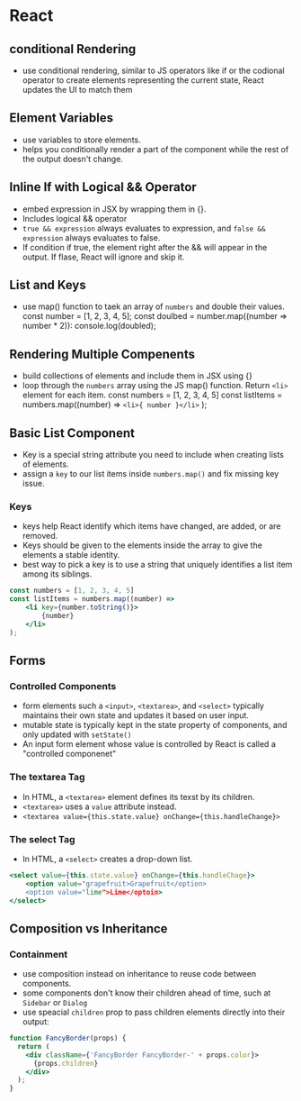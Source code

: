 # React

## conditional Rendering

- use conditional rendering, similar to JS operators like if or the codional operator to create elements representing the current state, React updates the UI to match them

## Element Variables

- use variables to store elements.
- helps you conditionally render a part of the component while the rest of the output doesn't change.

## Inline If with Logical && Operator

- embed expression in JSX by wrapping them in {}.
- Includes logical && operator
- `true && expression` always evaluates to expression, and `false && expression` always evaluates to false.
- If condition if true, the element right after the && will appear in the output. If flase, React will ignore and skip it.

## List and Keys

- use map() function to taek an array of `numbers` and double their values.
const number = [1, 2, 3, 4, 5];
const doulbed = number.map((number => number * 2)):
console.log(doubled);

## Rendering Multiple Compenents

- build collections of elements and include them in JSX using {}
- loop through the `numbers` array using the JS map() function. Return `<li>` element for each item.
const numbers = [1, 2, 3, 4, 5]
const listItems = numbers.map((number) =>
    `<li>{ number }</li>`
);

## Basic List Component

- Key is a special string attribute you need to include when creating lists of elements.
- assign a `key` to our list items inside `numbers.map()` and fix missing key issue.

### Keys

- keys help React identify which items have changed, are added, or are removed.
- Keys should be given to the elements inside the array to give the elements a stable identity.
- best way to pick a key is to use a string that uniquely identifies a list item among its siblings.
```jsx
const numbers = [1, 2, 3, 4, 5]
const listItems = numbers.map((number) =>
    <li key={number.toString()}>
        {number}
    </li>
);
```
## Forms

### Controlled Components

- form elements such a `<input>`, `<textarea>`, and `<select>` typically maintains their own state and updates it based on user input.
- mutable state is typically kept in the state property of components, and only updated with `setState()`
- An input form element whose value is controlled by React is called a "controlled componenet"

### The textarea Tag

- In HTML, a `<textarea>` element defines its texst by its children.
- `<textarea>` uses a `value` attribute instead.
- `<textarea value={this.state.value} onChange={this.handleChange}>`

### The select Tag

- In HTML, a `<select>` creates a drop-down list.

```jsx
<select value={this.state.value} onChange={this.handleChage}>
    <option value="grapefruit>Grapefruit</option>
    <option value="lime">Lime</optoin>
</select>
```
## Composition vs Inheritance

### Containment

- use composition instead on inheritance to reuse code between components.
- some components don't know their children ahead of time, such at `Sidebar` or `Dialog`
- use speacial `children` prop to pass children elements directly into their output:
```jsx
function FancyBorder(props) {
  return (
    <div className={'FancyBorder FancyBorder-' + props.color}>
      {props.children}
    </div>
  );
}
```

